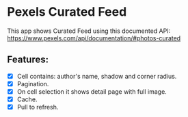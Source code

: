 # Pexels Curated Feed

This app shows Curated Feed using this documented API:  
https://www.pexels.com/api/documentation/#photos-curated

## Features:
- [x] Cell contains: author's name, shadow and corner radius.
- [x] Pagination.
- [x] On cell selection it shows detail page with full image.
- [x] Cache.
- [x] Pull to refresh.
